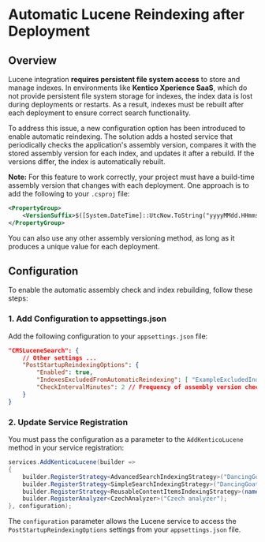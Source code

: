 # Automatic Lucene Reindexing after Deployment

## Overview

Lucene integration **requires persistent file system access** to store and manage indexes. In environments like **Kentico Xperience SaaS**, which do not provide persistent file system storage for indexes, the index data is lost during deployments or restarts. As a result, indexes must be rebuilt after each deployment to ensure correct search functionality.

To address this issue, a new configuration option has been introduced to enable automatic reindexing. The solution adds a hosted service that periodically checks the application's assembly version, compares it with the stored assembly version for each index, and updates it after a rebuild. If the versions differ, the index is automatically rebuilt.

**Note:** For this feature to work correctly, your project must have a build-time assembly version that changes with each deployment. One approach is to add the following to your `.csproj` file:
```xml
<PropertyGroup>
    <VersionSuffix>$([System.DateTime]::UtcNow.ToString("yyyyMMdd.HHmmss"))</VersionSuffix>
</PropertyGroup>
```
You can also use any other assembly versioning method, as long as it produces a unique value for each deployment.

## Configuration

To enable the automatic assembly check and index rebuilding, follow these steps:

### 1. Add Configuration to appsettings.json

Add the following configuration to your `appsettings.json` file:

```json
"CMSLuceneSearch": {
    // Other settings ...
    "PostStartupReindexingOptions": {
        "Enabled": true,
        "IndexesExcludedFromAutomaticReindexing": [ "ExampleExcludedIndex" ], // Indexes to exclude from automatic rebuilding and version checks.
        "CheckIntervalMinutes": 2 // Frequency of assembly version checks (in minutes). Default is 1 minute and the value can not be less than one minute.
    }
}
```

### 2. Update Service Registration

You must pass the configuration as a parameter to the `AddKenticoLucene` method in your service registration:

```csharp
services.AddKenticoLucene(builder =>
{
    builder.RegisterStrategy<AdvancedSearchIndexingStrategy>("DancingGoatExampleStrategy");
    builder.RegisterStrategy<SimpleSearchIndexingStrategy>("DancingGoatMinimalExampleStrategy");
    builder.RegisterStrategy<ReusableContentItemsIndexingStrategy>(nameof(ReusableContentItemsIndexingStrategy));
    builder.RegisterAnalyzer<CzechAnalyzer>("Czech analyzer");
}, configuration);
```

The `configuration` parameter allows the Lucene service to access the `PostStartupReindexingOptions` settings from your `appsettings.json` file.
